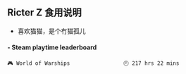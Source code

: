 ## Ricter Z 食用说明
- 喜欢猫猫，是个冇猫孤儿

<!-- steam-box start -->
#### - Steam playtime leaderboard
```text
🎮 World of Warships                 🕘 217 hrs 22 mins
```
<!-- Powered by https://github.com/YouEclipse/steam-box . -->
<!-- steam-box end -->
